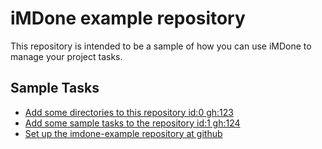 iMDone example repository
====
This repository is intended to be a sample of how you can use iMDone to manage your project tasks.

Sample Tasks
----
- [Add some directories to this repository id:0 gh:123](#TODO:0)
- [Add some sample tasks to the repository id:1 gh:124](#TODO:30)
- [Set up the imdone-example repository at github](#DONE:0)
